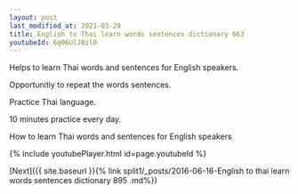 ```yaml
---
layout: post
last_modified_at: 2021-03-29
title: English to Thai learn words sentences dictionary 663 
youtubeId: 6g06UlJBzl0
---
```

 
 
Helps to learn Thai words and sentences for English speakers.

Opportunitiy to repeat the words sentences. 

Practice Thai language. 
 
10 minutes practice every day. 
 
How to learn Thai words and sentences for English speakers 
 
{% include youtubePlayer.html id=page.youtubeId %}
 
 
[Next]({{ site.baseurl }}{% link  split1/_posts/2016-06-16-English to thai learn words sentences dictionary 895 .md%})
 
